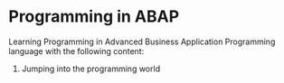 # Programming in ABAP
 Learning Programming in Advanced Business Application Programming language with the following content:

1. Jumping into the programming world 
